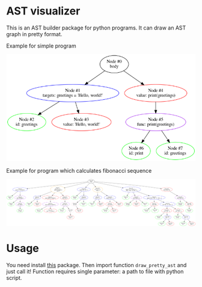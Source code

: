 # AST visualizer

This is an AST builder package for python programs. It can draw an AST graph in pretty format.

Example for simple program

![](../hw1/artifacts/Hard/simple_ast.png)

Example for program which calculates fibonacci sequence

![](../hw1/artifacts/Hard/fibonacci_ast.png)

# Usage

You need install [this](https://test.pypi.org/project/ast-builder-package-DenisovNikita/) package. Then import function `draw_pretty_ast` and just call it! Function requires single parameter: a path to file with python script.
